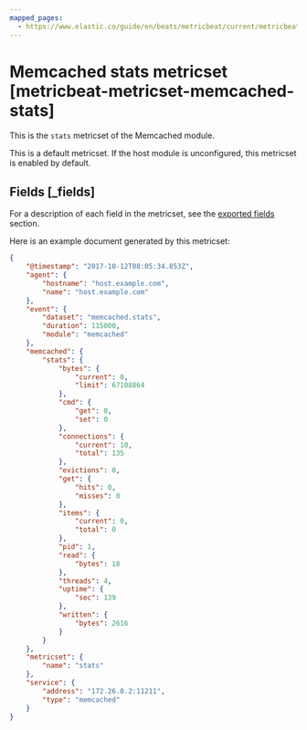 ```yaml
---
mapped_pages:
  - https://www.elastic.co/guide/en/beats/metricbeat/current/metricbeat-metricset-memcached-stats.html
---
```


<!-- This file is generated! See scripts/docs_collector.py -->

# Memcached stats metricset [metricbeat-metricset-memcached-stats]

This is the `stats` metricset of the Memcached module.

This is a default metricset. If the host module is unconfigured, this metricset is enabled by default.

## Fields [_fields]

For a description of each field in the metricset, see the [exported fields](/reference/metricbeat/exported-fields-memcached.md) section.

Here is an example document generated by this metricset:

```json
{
    "@timestamp": "2017-10-12T08:05:34.853Z",
    "agent": {
        "hostname": "host.example.com",
        "name": "host.example.com"
    },
    "event": {
        "dataset": "memcached.stats",
        "duration": 115000,
        "module": "memcached"
    },
    "memcached": {
        "stats": {
            "bytes": {
                "current": 0,
                "limit": 67108864
            },
            "cmd": {
                "get": 0,
                "set": 0
            },
            "connections": {
                "current": 10,
                "total": 135
            },
            "evictions": 0,
            "get": {
                "hits": 0,
                "misses": 0
            },
            "items": {
                "current": 0,
                "total": 0
            },
            "pid": 1,
            "read": {
                "bytes": 18
            },
            "threads": 4,
            "uptime": {
                "sec": 139
            },
            "written": {
                "bytes": 2616
            }
        }
    },
    "metricset": {
        "name": "stats"
    },
    "service": {
        "address": "172.26.0.2:11211",
        "type": "memcached"
    }
}
```
